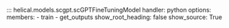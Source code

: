 ::: helical.models.scgpt.scGPTFineTuningModel
    handler: python
    options:
      members:
        - train
        - get_outputs
      show_root_heading: false
      show_source: True